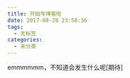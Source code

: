 ```yaml
---
title: 开始写博客啦
date: 2017-08-28 23:58:36
tags: 
  - 无标签
categories:
  - 未分类
---
```

emmmmmm，不知道会发生什么呢[期待]
